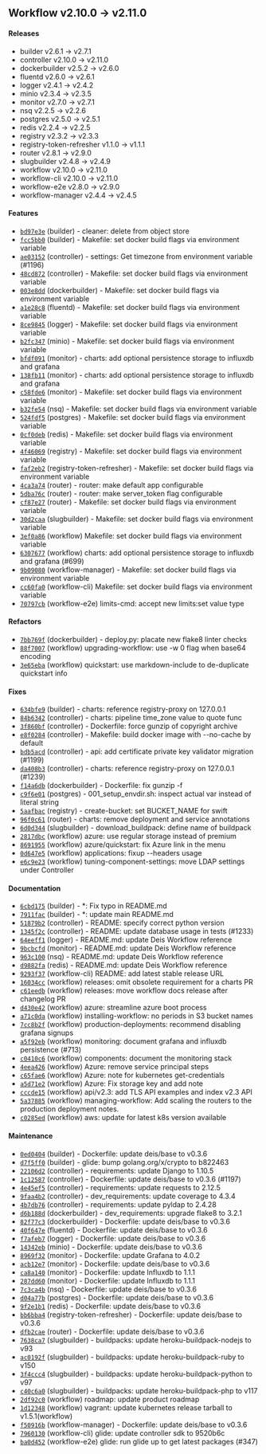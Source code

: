 ## Workflow v2.10.0 -> v2.11.0

#### Releases

- builder v2.6.1 -> v2.7.1
- controller v2.10.0 -> v2.11.0
- dockerbuilder v2.5.2 -> v2.6.0
- fluentd v2.6.0 -> v2.6.1
- logger v2.4.1 -> v2.4.2
- minio v2.3.4 -> v2.3.5
- monitor v2.7.0 -> v2.7.1
- nsq v2.2.5 -> v2.2.6
- postgres v2.5.0 -> v2.5.1
- redis v2.2.4 -> v2.2.5
- registry v2.3.2 -> v2.3.3
- registry-token-refresher v1.1.0 -> v1.1.1
- router v2.8.1 -> v2.9.0
- slugbuilder v2.4.8 -> v2.4.9
- workflow v2.10.0 -> v2.11.0
- workflow-cli v2.10.0 -> v2.11.0
- workflow-e2e v2.8.0 -> v2.9.0
- workflow-manager v2.4.4 -> v2.4.5

#### Features

- [`bd97e3e`](https://github.com/deis/builder/commit/bd97e3e15ff406989d6c97d1d572b1206787b9a2) (builder) - cleaner: delete from object store
- [`fcc5bb0`](https://github.com/deis/builder/commit/fcc5bb0666adf892c12f17d2ae4a66f5abe45869) (builder) - Makefile: set docker build flags via environment variable
- [`ae03152`](https://github.com/deis/controller/commit/ae03152028aee5bb181c20a2ed58dff215ba2812) (controller) - settings: Get timezone from environment variable (#1196)
- [`48cd872`](https://github.com/deis/controller/commit/48cd87272e85a4e5d7fb75b30636ce38d67183a8) (controller) - Makefile: set docker build flags via environment variable
- [`003e8dd`](https://github.com/deis/dockerbuilder/commit/003e8dd9c1f71c8cbe5a30c70955c356c80b4c3b) (dockerbuilder) - Makefile: set docker build flags via environment variable
- [`a1e28c8`](https://github.com/deis/fluentd/commit/a1e28c86e1719f2112f9157574bf021c31218535) (fluentd) - Makefile: set docker build flags via environment variable
- [`8ce9845`](https://github.com/deis/logger/commit/8ce9845701e62d000a95174417f325df3e7107d9) (logger) - Makefile: set docker build flags via environment variable
- [`b2fc347`](https://github.com/deis/minio/commit/b2fc347315860b2da8d13f6e405c8b65bdb252ea) (minio) - Makefile: set docker build flags via environment variable
- [`bfdf091`](https://github.com/deis/monitor/commit/bfdf091c3768ab4dfd2bdae2360c81280d7b466e) (monitor) - charts: add optional persistence storage to influxdb and grafana
- [`138fb11`](https://github.com/deis/monitor/commit/138fb11af703f410c9861c0f048ee5fec803a12f) (monitor) - charts: add optional persistence storage to influxdb and grafana
- [`c58fde6`](https://github.com/deis/monitor/commit/c58fde69e32fcd118862e927527c565b2c8e8a9c) (monitor) - Makefile: set docker build flags via environment variable
- [`b32fe54`](https://github.com/deis/nsq/commit/b32fe54dcbc19a5ecfe38616f58494facbea67e0) (nsq) - Makefile: set docker build flags via environment variable
- [`524fdf5`](https://github.com/deis/postgres/commit/524fdf51282ca688201db61e01e818cfcb9d89eb) (postgres) - Makefile: set docker build flags via environment variable
- [`0cf0deb`](https://github.com/deis/redis/commit/0cf0debb6f891a2d8f5ca4197106b235a7c6712b) (redis) - Makefile: set docker build flags via environment variable
- [`4f46069`](https://github.com/deis/registry/commit/4f46069113c8093b03c56bfbe1fd6dae701fe726) (registry) - Makefile: set docker build flags via environment variable
- [`faf2eb2`](https://github.com/deis/registry-token-refresher/commit/faf2eb211b42f98fd1a5936af573b7870ab65fcc) (registry-token-refresher) - Makefile: set docker build flags via environment variable
- [`4ca3a74`](https://github.com/deis/router/commit/4ca3a7411e4ddcacde3759c3be7a543e2f269818) (router) - router: make default app configurable
- [`5dba76c`](https://github.com/deis/router/commit/5dba76ca8c8d8201291dd3a5231fcd08875561b8) (router) - router: make server_token flag configurable
- [`cf87e27`](https://github.com/deis/router/commit/cf87e2700ebfc1cacc8b332026e6b5a5bc572bdb) (router) - Makefile: set docker build flags via environment variable
- [`30d2caa`](https://github.com/deis/slugbuilder/commit/30d2caa540ae9658e6ca0bb97ffd66abe509afcd) (slugbuilder) - Makefile: set docker build flags via environment variable
- [`3ef0a86`](https://github.com/deis/workflow/commit/3ef0a8615ad77f407f7b275644e42e07c597a38d) (workflow) Makefile: set docker build flags via environment variable
- [`6307677`](https://github.com/deis/workflow/commit/630767794f1b4254e7f3c46b103ab3bb77420133) (workflow) charts: add optional persistence storage to influxdb and grafana (#699)
- [`9b09080`](https://github.com/deis/workflow-manager/commit/9b09080ce7ba6991362c33bf55d58a6753131706) (workflow-manager) - Makefile: set docker build flags via environment variable
- [`cc60fa0`](https://github.com/deis/workflow-cli/commit/cc60fa059aa3e7a61bc3d68a0aea5e2bd01c531f) (workflow-cli) Makefile: set docker build flags via environment variable
- [`70797cb`](https://github.com/deis/workflow-e2e/commit/70797cbdb76251ccbefc052820f81e52eaa7765f) (workflow-e2e) limits-cmd: accept new limits:set value type

#### Refactors

- [`7bb769f`](https://github.com/deis/dockerbuilder/commit/7bb769f48a09c01f081ca79123be0526ecde7de3) (dockerbuilder) - deploy.py: placate new flake8 linter checks
- [`88f7007`](https://github.com/deis/workflow/commit/88f7007c8f547946dfe6e5bc64ad93bab3a226a3) (workflow) upgrading-workflow: use -w 0 flag when base64 encoding
- [`3e65eba`](https://github.com/deis/workflow/commit/3e65ebadbbbaf64eeed35c9e4c68bf145a555382) (workflow) quickstart: use markdown-include to de-duplicate quickstart info

#### Fixes

- [`634bfe9`](https://github.com/deis/builder/commit/634bfe9409c8a8ac4060e25ce16cc4a1e374509d) (builder) - charts: reference registry-proxy on 127.0.0.1
- [`84b6342`](https://github.com/deis/controller/commit/84b63426e4331ffba39cf16f75b135b43393cde4) (controller) - charts: pipeline time_zone value to quote func
- [`3f860bf`](https://github.com/deis/controller/commit/3f860bfca316ecfa0de0b5318114c883bdceaf16) (controller) - Dockerfile: force gunzip of copyright archive
- [`e8f0284`](https://github.com/deis/controller/commit/e8f0284da2c190d9b75d6d5ffbca0ae669f7e008) (controller) - Makefile: build docker image with --no-cache by default
- [`bdb5acd`](https://github.com/deis/controller/commit/bdb5acdfb9dde926ca57b2c8c3be9df742b2e038) (controller) - api: add certificate private key validator migration (#1199)
- [`da408b3`](https://github.com/deis/controller/commit/da408b3fb94c5af5f559a18746208d411d1a6aa1) (controller) - charts: reference registry-proxy on 127.0.0.1 (#1239)
- [`f14a6db`](https://github.com/deis/dockerbuilder/commit/f14a6db42b436aee01abf328fac65472476b9dd1) (dockerbuilder) - Dockerfile: fix gunzip -f
- [`c9f6e01`](https://github.com/deis/postgres/commit/c9f6e01574dfca47f9827ada5972739a4dc6487c) (postgres) - 001_setup_envdir.sh: inspect actual var instead of literal string
- [`5aafbac`](https://github.com/deis/registry/commit/5aafbac11dd1e345dca8836df802b33f6518a3c3) (registry) - create-bucket: set BUCKET_NAME for swift
- [`96f0c61`](https://github.com/deis/router/commit/96f0c6172ff9570fd2dc5259ad23a2201a7e457a) (router) - charts: remove deployment and service annotations
- [`6d0d344`](https://github.com/deis/slugbuilder/commit/6d0d3448b6b02612e64f680cff83233ed7cbf940) (slugbuilder) - download_buildpack: define name of buildpack
- [`2817dbc`](https://github.com/deis/workflow/commit/2817dbc8f5d98efb97ea7a54b51314c8fc8e923c) (workflow) azure: use regular storage instead of premium
- [`8691955`](https://github.com/deis/workflow/commit/8691955c044f3ad2fab3a5db907b2ebd5146f16c) (workflow) azure/quickstart: fix Azure link in the menu
- [`0d647e5`](https://github.com/deis/workflow/commit/0d647e516764ef9dae4f61897f24dbcc58b50d25) (workflow) applications: fixup --headers usage
- [`e6c9e23`](https://github.com/deis/workflow/commit/e6c9e23923b3594819cea370c97b10ef187620a6) (workflow) tuning-component-settings: move LDAP settings under Controller

#### Documentation

- [`6cbd175`](https://github.com/deis/builder/commit/6cbd175b4052a419577fc23a81d157b3560a96d9) (builder) - *: Fix typo in README.md
- [`7911fac`](https://github.com/deis/builder/commit/7911face08f89032a664246f914bdd3a8570e9ec) (builder) - *: update main README.md
- [`51879b2`](https://github.com/deis/controller/commit/51879b2913151cf3d11fb90bdd42da9702bd30cc) (controller) - README: specify correct python version
- [`1345f2c`](https://github.com/deis/controller/commit/1345f2cafa69886cd2bfcc463d29cec3aac025a7) (controller) - README: update database usage in tests (#1233)
- [`64eeff1`](https://github.com/deis/logger/commit/64eeff17a8684d4caf10f528a89a5f7dae9d87a7) (logger) - README.md: update Deis Workflow reference
- [`9bcbcfd`](https://github.com/deis/monitor/commit/9bcbcfd780a506dc655b370e6953c3c8212cef5f) (monitor) - README.md: update Deis Workflow reference
- [`963c100`](https://github.com/deis/nsq/commit/963c1003910f659b49675ce1bb26948c269019cf) (nsq) - README.md: update Deis Workflow reference
- [`d9882fa`](https://github.com/deis/redis/commit/d9882fac0b33c95987ca78727aa71beadde2e3a9) (redis) - README.md: update Deis Workflow reference
- [`9293f37`](https://github.com/deis/workflow-cli/commit/9293f37a5551defb9f2775b47fdb6eae1bda1c24) (workflow-cli) README: add latest stable release URL
- [`16034cc`](https://github.com/deis/workflow/commit/16034cc94930b98be97ef1eb3456ee7681574608) (workflow) releases: omit obsolete requirement for a charts PR
- [`c61eedb`](https://github.com/deis/workflow/commit/c61eedb184fab6b4f071fc27c307670675430db5) (workflow) releases: move workflow docs release after changelog PR
- [`d430e42`](https://github.com/deis/workflow/commit/d430e42a089e923dc9afa6f39050d37e81330fe3) (workflow) azure: streamline azure boot process
- [`a71c0da`](https://github.com/deis/workflow/commit/a71c0da9befc24a1dd267350c974d32317ec5c78) (workflow) installing-workflow: no periods in S3 bucket names
- [`7cc8b2f`](https://github.com/deis/workflow/commit/7cc8b2f4c93469d8dbda7739196950360460dfd5) (workflow) production-deployments: recommend disabling grafana signups
- [`a5f92eb`](https://github.com/deis/workflow/commit/a5f92ebbbe04761520659b36d572187ead5bbd97) (workflow) monitoring: document grafana and influxdb persistence (#713)
- [`c0410c6`](https://github.com/deis/workflow/commit/c0410c66c93ff78d3e36a35025b362d5e6261b70) (workflow) components: document the monitoring stack
- [`4eea426`](https://github.com/deis/workflow/commit/4eea4265c4345aaf0594193dfd0c243b947356bf) (workflow) Azure: remove service principal steps
- [`c65fae6`](https://github.com/deis/workflow/commit/c65fae60895f7d286a3a8a4ff73fc81aa716a677) (workflow) Azure: note for kubernetes get-credentials
- [`a5d71e2`](https://github.com/deis/workflow/commit/a5d71e2ddfd377c71e18e9fe5e4e198a3c398366) (workflow) Azure: Fix storage key and add note
- [`cccde15`](https://github.com/deis/workflow/commit/cccde1538f37dd96b2166f456a64f01c51785e7f) (workflow) api/v2.3: add TLS API examples and index v2.3 API
- [`5a37885`](https://github.com/deis/workflow/commit/5a3788539d3ee5dc32d7fb7189b28b5a19b82417) (workflow) managing-workflow: Add scaling the routers to the production deployment notes.
- [`c0285ed`](https://github.com/deis/workflow/commit/c0285ed9edf6990161a9321159252a5d2318da22) (workflow) aws: update for latest k8s version available

#### Maintenance

- [`0ed0404`](https://github.com/deis/builder/commit/0ed0404b928789d9bbf0278f9f13d688e7f3e11f) (builder) - Dockerfile: update deis/base to v0.3.6
- [`d7f5ff0`](https://github.com/deis/builder/commit/d7f5ff03d6801826c2137ed7ad046b2a0ce016c6) (builder) - glide: bump golang.org/x/crypto to b822463
- [`22106d2`](https://github.com/deis/controller/commit/22106d22694d8108125af6a63d70d9d84608303b) (controller) - requirements: update Django to 1.10.5
- [`1c12587`](https://github.com/deis/controller/commit/1c125875280a80ed4faf052732b1f6ffb7da544e) (controller) - Dockerfile: update deis/base to v0.3.6 (#1197)
- [`4e45ef5`](https://github.com/deis/controller/commit/4e45ef5866ff368de3ae7fb018ccf36de79dc376) (controller) - requirements: update requests to 2.12.5
- [`9faa4b2`](https://github.com/deis/controller/commit/9faa4b22a34565b17db2c98e13823f15049b69c2) (controller) - dev_requirements: update coverage to 4.3.4
- [`4b7db76`](https://github.com/deis/controller/commit/4b7db7670ea134b5716226a1a355d24751c46108) (controller) - requirements: update pyldap to 2.4.28
- [`d6b188d`](https://github.com/deis/dockerbuilder/commit/d6b188d954bbef0ae6a296886596d533b006adf5) (dockerbuilder) - dev_requirements: upgrade flake8 to 3.2.1
- [`82f77c3`](https://github.com/deis/dockerbuilder/commit/82f77c31963833f8d5624d4a69b0edef548fa4d1) (dockerbuilder) - Dockerfile: update deis/base to v0.3.6
- [`40f647e`](https://github.com/deis/fluentd/commit/40f647e00b0437c276386f4dcfa11bb761b2686c) (fluentd) - Dockerfile: update deis/base to v0.3.6
- [`f7afeb7`](https://github.com/deis/logger/commit/f7afeb7d15b2d7b2c1ab4331b1d2aa91d28e2d8e) (logger) - Dockerfile: update deis/base to v0.3.6
- [`14342eb`](https://github.com/deis/minio/commit/14342eb74e910a67ec060998ad21ea1f0aa61e8e) (minio) - Dockerfile: update deis/base to v0.3.6
- [`8969f32`](https://github.com/deis/monitor/commit/8969f3205d909dd06e171fec5f07a9b0e57ec357) (monitor) - Dockerfile: update Grafana to 4.0.2
- [`acb12e7`](https://github.com/deis/monitor/commit/acb12e7490c52368978401a15030a8c8badb640f) (monitor) - Dockerfile: update deis/base to v0.3.6
- [`ca8a140`](https://github.com/deis/monitor/commit/ca8a14030e93ae332f90b15a19244f3803f976b7) (monitor) - Dockerfile: update Influxdb to 1.1.1
- [`287dd60`](https://github.com/deis/monitor/commit/287dd60d606b0f2ea5e93638f12d20a6a31e09ea) (monitor) - Dockerfile: update Influxdb to 1.1.1
- [`7c3ca4b`](https://github.com/deis/nsq/commit/7c3ca4b4a67a308f27852f07747b9914322556c4) (nsq) - Dockerfile: update deis/base to v0.3.6
- [`d04a77b`](https://github.com/deis/postgres/commit/d04a77b0addff9dfb48696b60ea969097be9974a) (postgres) - Dockerfile: update deis/base to v0.3.6
- [`9f2e1b1`](https://github.com/deis/redis/commit/9f2e1b13f95726dc5b82c668ded32ee44af0c063) (redis) - Dockerfile: update deis/base to v0.3.6
- [`bb6bba4`](https://github.com/deis/registry-token-refresher/commit/bb6bba4258a9dba4b8de2bcc1aebda4330061401) (registry-token-refresher) - Dockerfile: update deis/base to v0.3.6
- [`dfb2cae`](https://github.com/deis/router/commit/dfb2caef93642e87b737dad0b27ddd71526104a3) (router) - Dockerfile: update deis/base to v0.3.6
- [`7638ca7`](https://github.com/deis/slugbuilder/commit/7638ca7744b18fd9a83eccfb28e30595257d2495) (slugbuilder) - buildpacks: update heroku-buildpack-nodejs to v93
- [`ac0192f`](https://github.com/deis/slugbuilder/commit/ac0192fbbd7ecf6bf217239fa65a352648daf498) (slugbuilder) - buildpacks: update heroku-buildpack-ruby to v150
- [`3f4ccc4`](https://github.com/deis/slugbuilder/commit/3f4ccc4128114a3984203c8773090046f3393375) (slugbuilder) - buildpacks: update heroku-buildpack-python to v97
- [`c40c6a0`](https://github.com/deis/slugbuilder/commit/c40c6a04b3c6a62b27ad739b9e7f25c23aa2380a) (slugbuilder) - buildpacks: update heroku-buildpack-php to v117
- [`2df92c0`](https://github.com/deis/workflow/commit/2df92c0875ff2b12212f0320e29f724e53beae14) (workflow) roadmap: update product roadmap
- [`1d12348`](https://github.com/deis/workflow/commit/1d12348ed0d96a1e090d5a8d15b07921665e2021) (workflow) vagrant: update kubernetes release tarball to v1.5.1(workflow)
- [`f50916b`](https://github.com/deis/workflow-manager/commit/f50916b2f0d0a7a07854a15b6a8550b5672126a6) (workflow-manager) - Dockerfile: update deis/base to v0.3.6
- [`7960130`](https://github.com/deis/workflow-cli/commit/7960130d68000a1a77929c452645cdc1aeaf5e7b) (workflow-cli) glide: update controller sdk to 9520b6c
- [`ba0d452`](https://github.com/deis/workflow-e2e/commit/ba0d452c455fb1622ef602e672fea8bfb8da8a25) (workflow-e2e) glide: run glide up to get latest packages (#347)

